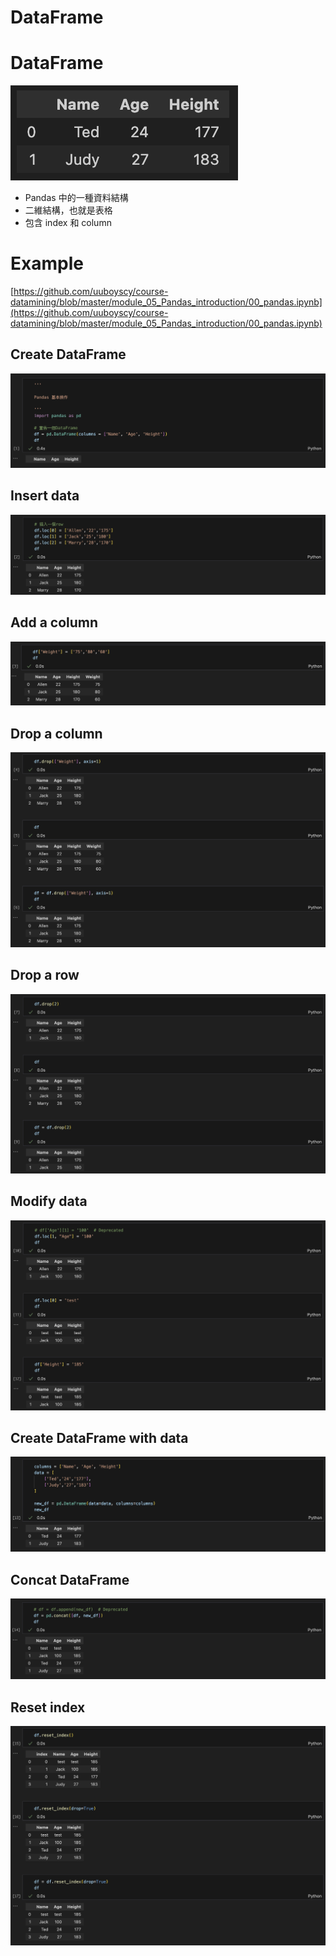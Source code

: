 # DataFrame

# DataFrame

![Untitled](DataFrame%20e949db09ab4b45edbea400bb205bbe06/Untitled.png)

- Pandas 中的一種資料結構
- 二維結構，也就是表格
- 包含 index 和 column

# Example

[https://github.com/uuboyscy/course-datamining/blob/master/module_05_Pandas_introduction/00_pandas.ipynb](https://github.com/uuboyscy/course-datamining/blob/master/module_05_Pandas_introduction/00_pandas.ipynb)

## Create DataFrame

![Untitled](DataFrame%20e949db09ab4b45edbea400bb205bbe06/Untitled%201.png)

## Insert data

![Untitled](DataFrame%20e949db09ab4b45edbea400bb205bbe06/Untitled%202.png)

## Add a column

![Untitled](DataFrame%20e949db09ab4b45edbea400bb205bbe06/Untitled%203.png)

## Drop a column

![Untitled](DataFrame%20e949db09ab4b45edbea400bb205bbe06/Untitled%204.png)

## Drop a row

![Untitled](DataFrame%20e949db09ab4b45edbea400bb205bbe06/Untitled%205.png)

## Modify data

![Untitled](DataFrame%20e949db09ab4b45edbea400bb205bbe06/Untitled%206.png)

## Create DataFrame with data

![Untitled](DataFrame%20e949db09ab4b45edbea400bb205bbe06/Untitled%207.png)

## Concat DataFrame

![Untitled](DataFrame%20e949db09ab4b45edbea400bb205bbe06/Untitled%208.png)

## Reset index

![Untitled](DataFrame%20e949db09ab4b45edbea400bb205bbe06/Untitled%209.png)